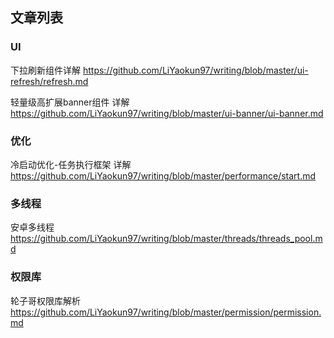 ## 文章列表

### UI
下拉刷新组件详解
https://github.com/LiYaokun97/writing/blob/master/ui-refresh/refresh.md

轻量级高扩展banner组件 详解
https://github.com/LiYaokun97/writing/blob/master/ui-banner/ui-banner.md

### 优化
冷启动优化-任务执行框架 详解 https://github.com/LiYaokun97/writing/blob/master/performance/start.md

### 多线程
安卓多线程 https://github.com/LiYaokun97/writing/blob/master/threads/threads_pool.md

### 权限库
轮子哥权限库解析 https://github.com/LiYaokun97/writing/blob/master/permission/permission.md
